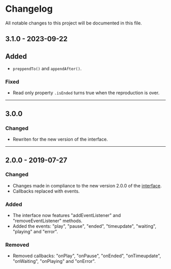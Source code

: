 # Changelog

All notable changes to this project will be documented in this file.

## 3.1.0 - 2023-09-22
## Added
- `preppendTo()` and `appendAfter()`.

### Fixed
- Read only property `.isEnded` turns true when the reproduction is over.

---

## 3.0.0
### Changed
- Rewriten for the new version of the interface.

---

## 2.0.0 - 2019-07-27
### Changed

- Changes made in compliance to the new version 2.0.0 of the [interface](https://github.com/adinan-cenci/js-multimedia-player-interface).
- Callbacks replaced with events.

### Added
- The interface now features "addEventListener" and "removeEventListener" methods.
- Added the events: "play", "pause", "ended", "timeupdate", "waiting", "playing" and "error".

### Removed
- Removed callbacks: "onPlay", "onPause", "onEnded", "onTimeupdate", "onWaiting", "onPlaying" and "onError".